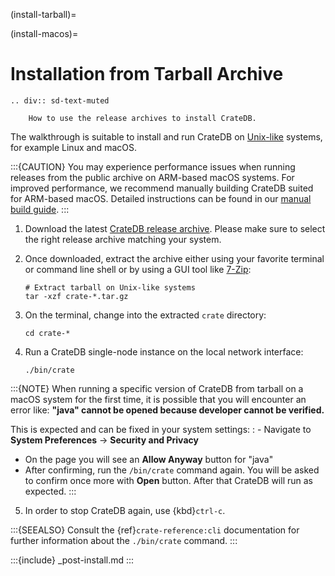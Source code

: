 (install-tarball)=

(install-macos)=

# Installation from Tarball Archive

```{eval-rst}
.. div:: sd-text-muted

    How to use the release archives to install CrateDB.
```

The walkthrough is suitable to install and run CrateDB on
[Unix-like] systems, for example Linux and macOS.

:::{CAUTION}
You may experience performance issues when running releases from the public
archive on ARM-based macOS systems. For improved performance, we recommend
manually building CrateDB suited for ARM-based macOS. Detailed instructions
can be found in our [manual build guide].
:::

1. Download the latest [CrateDB release archive]. Please make sure to select
   the right release archive matching your system.

2. Once downloaded, extract the archive either using your favorite terminal or
   command line shell or by using a GUI tool like [7-Zip]:

   ```
   # Extract tarball on Unix-like systems
   tar -xzf crate-*.tar.gz
   ```

3. On the terminal, change into the extracted `crate` directory:

   ```
   cd crate-*
   ```

4. Run a CrateDB single-node instance on the local network interface:

   ```
   ./bin/crate
   ```

:::{NOTE}
When running a specific version of CrateDB from tarball on a macOS
system for the first time, it is possible that you will encounter an error
like: **"java" cannot be opened because developer cannot be verified.**

This is expected and can be fixed in your system settings:
: - Navigate to **System Preferences** -> **Security and Privacy**
  - On the page you will see an **Allow Anyway** button for "java"
  - After confirming, run the `/bin/crate` command again. You will be
    asked to confirm once more with **Open** button. After that CrateDB
    will run as expected.
:::

5. In order to stop CrateDB again, use {kbd}`ctrl-c`.

:::{SEEALSO}
Consult the {ref}`crate-reference:cli` documentation for further information
about the `./bin/crate` command.
:::

:::{include} _post-install.md
:::


[7-zip]: https://www.7-zip.org/
[cratedb release archive]: https://cdn.crate.io/downloads/releases/cratedb/
[manual build guide]: https://github.com/crate/crate/blob/master/devs/docs/basics.rst
[unix-like]: https://en.wikipedia.org/wiki/Unix-like
